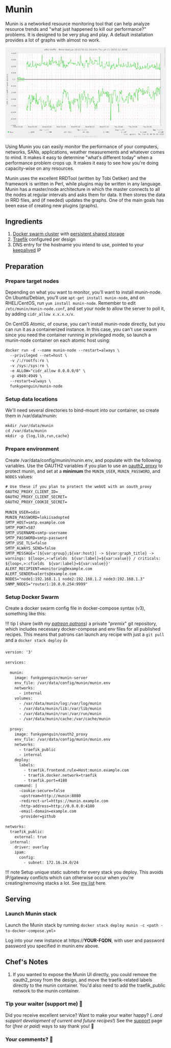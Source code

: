 # Munin

Munin is a networked resource monitoring tool that can help analyze resource trends and "what just happened to kill our performance?" problems. It is designed to be very plug and play. A default installation provides a lot of graphs with almost no work.

![Munin Screenshot](../images/munin.png)

Using Munin you can easily monitor the performance of your computers, networks, SANs, applications, weather measurements and whatever comes to mind. It makes it easy to determine "what's different today" when a performance problem crops up. It makes it easy to see how you're doing capacity-wise on any resources.

Munin uses the excellent ​RRDTool (written by Tobi Oetiker) and the framework is written in Perl, while plugins may be written in any language. Munin has a master/node architecture in which the master connects to all the nodes at regular intervals and asks them for data. It then stores the data in RRD files, and (if needed) updates the graphs. One of the main goals has been ease of creating new plugins (graphs).

## Ingredients

1. [Docker swarm cluster](/ha-docker-swarm/design/) with [persistent shared storage](/ha-docker-swarm/shared-storage-ceph.md)
2. [Traefik](/ha-docker-swarm/traefik) configured per design
3. DNS entry for the hostname you intend to use, pointed to your [keepalived](ha-docker-swarm/keepalived/) IP

## Preparation

### Prepare target nodes

Depending on what you want to monitor, you'll want to install munin-node. On Ubuntu/Debian, you'll use ```apt-get install munin-node```, and on RHEL/CentOS, run ```yum install munin-node```. Remember to edit ```/etc/munin/munin-node.conf```, and set your node to allow the server to poll it, by adding ```cidr_allow x.x.x.x/x```.

On CentOS Atomic, of course, you can't install munin-node directly, but you can run it as a containerized instance. In this case, you can't use swarm since you need the container running in privileged mode, so launch a munin-node container on each atomic host using:

```
docker run -d --name munin-node --restart=always \
  --privileged --net=host \
  -v /:/rootfs:ro \
  -v /sys:/sys:ro \
  -e ALLOW="cidr_allow 0.0.0.0/0" \
  -p 4949:4949 \
  --restart=always \
  funkypenguin/munin-node
```


### Setup data locations

We'll need several directories to bind-mount into our container, so create them in /var/data/munin:

```
mkdir /var/data/munin
cd /var/data/munin
mkdir -p {log,lib,run,cache}
```

### Prepare environment

Create /var/data/config/munin/munin.env, and populate with the following variables. Use the OAUTH2 variables if you plan to use an [oauth2_proxy](/reference/oauth_proxy/) to protect munin, and set at a **minimum** the ```MUNIN_USER```, ```MUNIN_PASSWORD```, and ```NODES``` values:

```
# Use these if you plan to protect the webUI with an oauth_proxy
OAUTH2_PROXY_CLIENT_ID=
OAUTH2_PROXY_CLIENT_SECRET=
OAUTH2_PROXY_COOKIE_SECRET=

MUNIN_USER=odin
MUNIN_PASSWORD=lokiisadopted
SMTP_HOST=smtp.example.com
SMTP_PORT=587
SMTP_USERNAME=smtp-username
SMTP_PASSWORD=smtp-password
SMTP_USE_TLS=false
SMTP_ALWAYS_SEND=false
SMTP_MESSAGE='[${var:group};${var:host}] -> ${var:graph_title} -> warnings: ${loop<,>:wfields  ${var:label}=${var:value}} / criticals: ${loop<,>:cfields  ${var:label}=${var:value}}'
ALERT_RECIPIENT=monitoring@example.com
ALERT_SENDER=alerts@example.com
NODES="node1:192.168.1.1 node2:192.168.1.2 node3:192.168.1.3"
SNMP_NODES="router1:10.0.0.254:9999"
```

### Setup Docker Swarm

Create a docker swarm config file in docker-compose syntax (v3), something like this:

!!! tip
        I share (_with my [patreon patrons](https://www.patreon.com/funkypenguin)_) a private "_premix_" git repository, which includes necessary docker-compose and env files for all published recipes. This means that patrons can launch any recipe with just a ```git pull``` and a ```docker stack deploy``` 👍


```
version: '3'

services:

  munin:
    image: funkypenguin/munin-server
    env_file: /var/data/config/munin/munin.env    
    networks:
      - internal
    volumes:
      - /var/data/munin/log:/var/log/munin
      - /var/data/munin/lib:/var/lib/munin
      - /var/data/munin/run:/var/run/munin
      - /var/data/munin/cache:/var/cache/munin  

  proxy:
    image: funkypenguin/oauth2_proxy
    env_file: /var/data/config/munin/munin.env
    networks:
      - traefik_public
      - internal
    deploy:
      labels:
        - traefik.frontend.rule=Host:munin.example.com
        - traefik.docker.network=traefik
        - traefik.port=4180
    command: |
      -cookie-secure=false
      -upstream=http://munin:8080
      -redirect-url=https://munin.example.com
      -http-address=http://0.0.0.0:4180
      -email-domain=example.com
      -provider=github

networks:
  traefik_public:
    external: true
  internal:
    driver: overlay
    ipam:
      config:
        - subnet: 172.16.24.0/24
```

!!! note
    Setup unique static subnets for every stack you deploy. This avoids IP/gateway conflicts which can otherwise occur when you're creating/removing stacks a lot. See [my list](/reference/networks/) here.


## Serving

### Launch Munin stack

Launch the Munin stack by running ```docker stack deploy munin -c <path -to-docker-compose.yml>```

Log into your new instance at https://**YOUR-FQDN**, with user and password password you specified in munin.env above.

## Chef's Notes

1. If you wanted to expose the Munin UI directly, you could remove the oauth2_proxy from the design, and move the traefik-related labels directly to the munin container. You'd also need to add the traefik_public network to the munin container.

### Tip your waiter (support me) 👏

Did you receive excellent service? Want to make your waiter happy? (_..and support development of current and future recipes!_) See the [support](/support/) page for (_free or paid)_ ways to say thank you! 👏

### Your comments? 💬
